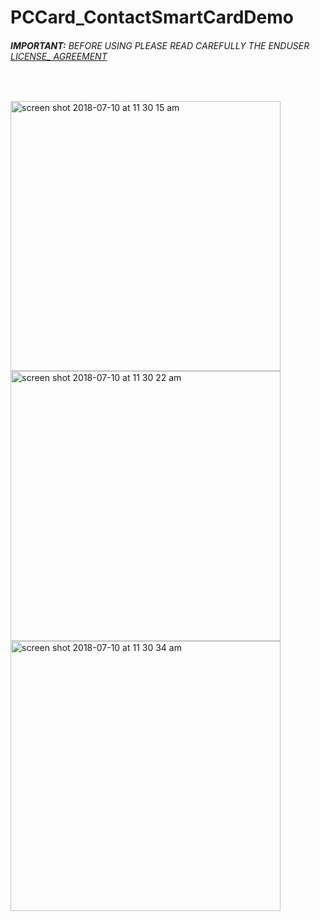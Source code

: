 # PCCard_ContactSmartCardDemo
###### __IMPORTANT:__ BEFORE USING PLEASE READ CAREFULLY THE ENDUSER [LICENSE_ AGREEMENT](http://link-os.github.io/Zebra_SDK_EULA.pdf)
<br />


<p float="left">

<img width="432" height=”600” alt="screen shot 2018-07-10 at 11 30 15 am" src="https://user-images.githubusercontent.com/41017424/42523931-bc265fd4-8434-11e8-94ce-1dc6baff93a7.png">
<img width="432" height=”600” alt="screen shot 2018-07-10 at 11 30 22 am" src="https://user-images.githubusercontent.com/41017424/42523935-bdba5a4e-8434-11e8-9c12-a6b550f3b4a4.png">
<img width="432" height=”600” alt="screen shot 2018-07-10 at 11 30 34 am" src="https://user-images.githubusercontent.com/41017424/42523937-bf17ec94-8434-11e8-8646-465dce313db9.png">




</p>
